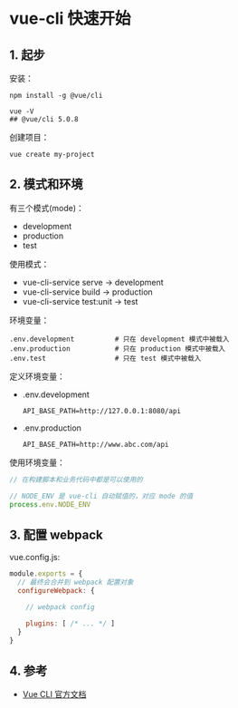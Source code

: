 # vue-cli 快速开始

## 1. 起步

安装：

```shell
npm install -g @vue/cli

vue -V
## @vue/cli 5.0.8
```

创建项目：

```shell
vue create my-project
```

## 2. 模式和环境

有三个模式(mode)：

* development
* production
* test

使用模式：

* vue-cli-service serve      -> development
* vue-cli-service build      -> production
* vue-cli-service test:unit  -> test

环境变量：

```text
.env.development          # 只在 development 模式中被载入
.env.production           # 只在 production 模式中被载入
.env.test                 # 只在 test 模式中被载入
```

定义环境变量：

* .env.development

    ```text
    API_BASE_PATH=http://127.0.0.1:8080/api
    ```

* .env.production

    ```text
    API_BASE_PATH=http://www.abc.com/api
    ```

使用环境变量：

```js
// 在构建脚本和业务代码中都是可以使用的

// NODE_ENV 是 vue-cli 自动赋值的，对应 mode 的值
process.env.NODE_ENV
```

## 3. 配置 webpack

vue.config.js:

```js
module.exports = {
  // 最终会合并到 webpack 配置对象
  configureWebpack: {

    // webpack config

    plugins: [ /* ... */ ]
  }
}
```

## 4. 参考

* [Vue CLI 官方文档](https://cli.vuejs.org/zh/)